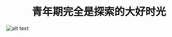 <h1 align = "center">青年期完全是探索的大好时光</h1>

![alt text](https://github.com/brucejunlee/brucejunlee.github.io/assets/img/lujiazui.jpg "Lujiazui Image")

